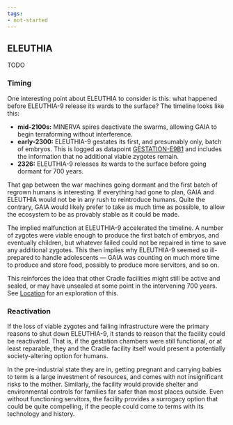 ```yaml
---
tags:
- not-started
---
```


## ELEUTHIA

TODO

### Timing

One interesting point about ELEUTHIA to consider is this: what happened before ELEUTHIA-9 release its wards to the surface?
The timeline looks like this:

* **mid-2100s:** MINERVA spires deactivate the swarms, allowing GAIA to begin terraforming without interference.
* **early-2300:** ELEUTHIA-9 gestates its first, and presumably only, batch of embryos.
  This is logged as datapoint [GESTATION-E9B1](https://horizon.fandom.com/wiki/GESTATION-E9B1) and includes the information that no additional viable zygotes remain.
* **2326:** ELEUTHIA-9 releases its wards to the surface before going dormant for 700 years.

That gap between the war machines going dormant and the first batch of regrown humans is interesting.
If everything had gone to plan, GAIA and ELEUTHIA would not be in any rush to reintroduce humans.
Quite the contrary, GAIA would likely prefer to take as much time as possible, to allow the ecosystem to be as provably stable as it could be made.

The implied malfunction at ELEUTHIA-9 accelerated the timeline.
A number of zygotes were viable enough to produce the first batch of embryos, and eventually children, but whatever failed could not be repaired in time to save any additional zygotes.
This then implies why ELEUTHIA-9 seemed so ill-prepared to handle adolescents — GAIA was counting on much more time to produce and store food, possibly to produce more servitors, and so on.

This reinforces the idea that other Cradle facilities might still be active and sealed, or may have unsealed at some point in the intervening 700 years.
See [Location](140-location.md) for an exploration of this.

### Reactivation

If the loss of viable zygotes and failing infrastructure were the primary reasons to shut down ELEUTHIA-9, it stands to reason that the facility could be reactivated.
That is, if the gestation chambers were still functional, or at least reparable, they and the Cradle facility itself would present a potentially society-altering option for humans.

In the pre-industrial state they are in, getting pregnant and carrying babies to term is a large investment of resources, and comes with not insignificant risks to the mother.
Similarly, the facility would provide shelter and environmental controls for families far safer than most places outside.
Even without functioning servitors, the facility provides a surrogacy option that could be quite compelling, if the people could come to terms with its technology and history.

